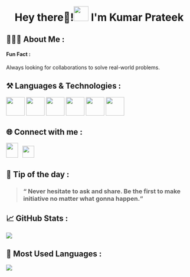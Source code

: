   <h1 align="center"> Hey there👋!<img src="https://user-images.githubusercontent.com/78784617/230737748-5eab6fe8-5815-43fe-b0c5-ff09a7d0b635.gif" width="40px"> I'm Kumar Prateek</h1>





<h2> 🙋🏻‍♂️ About Me : </h2>

<h4>Fun Fact :</h4>  Always looking for collaborations to solve real-world problems.

<h2> ⚒️ Languages & Technologies :</h2>
<span>
<img src="https://github.com/kprateek2108/kprateek2108/assets/110351240/5ca2708c-b465-4161-bebf-a62c8a5dec0e" width="50px" height="50px">
<img src="https://github.com/kprateek2108/kprateek2108/assets/110351240/f42a02d4-d874-4f8a-b420-eef13446ba14" width="50px" height="50px">
<img src="https://github.com/kprateek2108/kprateek2108/assets/110351240/0e1c5891-b2de-43ab-acbb-eed7cb522540" width="50px" height="50px">
<img src="https://github.com/kprateek2108/kprateek2108/assets/110351240/417c9313-8b02-471d-8db8-ac3cf9ff5336" width="50px" height="50px">
<img src="https://github.com/kprateek2108/kprateek2108/assets/110351240/84c6e034-e68d-4aa5-831d-f42d14c46ef8" width="50px" height="50px">
<img src="https://github.com/kprateek2108/kprateek2108/assets/110351240/07f3f559-f8eb-45fc-adb1-ff5d5dd181dd" width="50px" height="50px">
</span>

<h2> 🌐 Connect with me :</h2>

<a href="https://www.linkedin.com/in/kp-prateek/"><img src ="https://user-images.githubusercontent.com/78784617/229765486-3364fe55-f45f-4b51-a2bc-b2bc721f8286.svg"
 width="32px" height="40px"></a> &nbsp;
<a href="https://twitter.com/prateekkp2108"><img src="https://user-images.githubusercontent.com/78784617/229769750-177a71de-d1d1-4d0e-905f-bdd423a48ecd.svg"
width="32px" height="32px"></a>


 
<h2> 💭 Tip of the day : </h2>
<h3><blockquote><q> Never hesitate to ask and share. Be the first to make initiative no matter what gonna happen.</q></blockquote></h3>


<h2> 📈 GitHub Stats : </h2>
<img src="https://github-readme-stats.vercel.app/api?username=kprateek2108&showicons=true&theme=transparent">
 
<h2> 🎯 Most Used Languages : </h2>
<img src="https://github-readme-stats.vercel.app/api/top-langs/?username=kprateek2108&layout=compact&theme=transparent">

